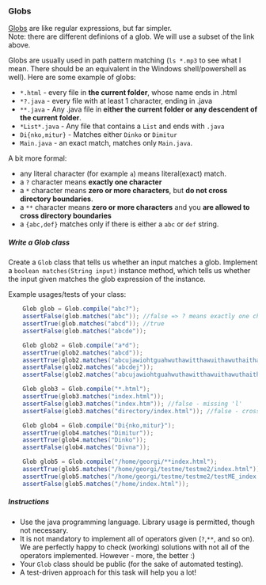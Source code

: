 ### Globs 
[Globs](http://docs.oracle.com/javase/tutorial/essential/io/fileOps.html#glob) are like regular expressions, but far simpler.  
Note: there are different definions of a glob. We will use a subset of the link above.

Globs are usually used in path pattern matching (`ls *.mp3` to see what I mean. There should be an equivalent in the Windows shell/powershell as well).
Here are some example of globs:
- `*.html` - every file in **the current folder**, whose name ends in .html
- `*?.java` - every file with at least 1 character, ending in .java
- `**.java` - Any .java file in **either the current folder or any descendent of the current folder**.
- `*List*.java` - Any file that contains a `List` and ends with `.java`
- `Di{nko,mitur}` - Matches either `Dinko` or `Dimitur`
- `Main.java` - an exact match, matches only `Main.java`.

A bit more formal:
- any literal character (for example `a`) means literal(exact) match.
- a `?` character means **exactly one character**
- a `*` character means **zero or more characters**, but **do not cross directory boundaries**.
- a `**` character means **zero or more characters** and you **are allowed to cross directory boundaries**
- a `{abc,def}` matches only if there is either a `abc` or `def` string.


##### Write a Glob class
Create a `Glob` class that tells us whether an input matches a glob.
Implement a `boolean matches(String input)` instance method, which tells us whether the input given matches the glob expression of the instance.

Example usages/tests of your class:
```java
	Glob glob = Glob.compile("abc?");
	assertFalse(glob.matches("abc")); //false => ? means exactly one character
	assertTrue(glob.matches("abcd")); //true
	assertFalse(glob.matches("abcde"));
```

```java
	Glob glob2 = Glob.compile("a*d");
	assertTrue(glob2.matches("abcd"));
	assertTrue(glob2.matches("abcujawiohtguahwuthawitthawuithawuthaithawtawutd"));
	assertFalse(glob2.matches("abcdej"));
	assertFalse(glob2.matches("abcujawiohtguahwuthawitthawuithawuthaithawtawutd1"));
```

```java
	Glob glob3 = Glob.compile("*.html");
	assertTrue(glob3.matches("index.html"));
	assertFalse(glob3.matches("index.htm")); //false - missing 'l'
	assertFalse(glob3.matches("directory/index.html")); //false - crossing directory boundaries
```
```java
	Glob glob4 = Glob.compile("Di{nko,mitur}");
	assertTrue(glob4.matches("Dimitur"));
	assertTrue(glob4.matches("Dinko"));
	assertFalse(glob4.matches("Divna"));
```
```java
	Glob glob5 = Glob.compile("/home/georgi/**index.html");
	assertTrue(glob5.matches("/home/georgi/testme/testme2/index.html"));
	assertTrue(glob5.matches("/home/georgi/testme/testme2/testME_index.html"));
	assertFalse(glob5.matches("/home/index.html"));
```


##### Instructions
- Use the java programming language. Library usage is permitted, though not necessary.
- It is not mandatory to implement all of operators given (`?`,`**`, and so on). We are perfectly happy to check (working) solutions with not all of the operators implemented. However -  more, the better :)
- Your `Glob` class should be public (for the sake of automated testing).
- A test-driven approach for this task will help you a lot!
